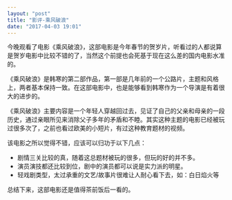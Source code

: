 ```yaml
---
layout: "post"
title: "影评-乘风破浪"
date: "2017-04-03 19:01"
---
```



今晚观看了电影《乘风破浪》，这部电影是今年春节的贺岁片，听看过的人都说算是贺岁电影中比较不错的了，当然这个前提也会死基于现在这么差的国内电影水准的。

《乘风破浪》是韩寒的第二部作品，第一部是几年前的一个公路片，主题和风格上，两者基本保持一致。在这部电影中，也是能够看到韩寒作为一个导演是有着很大的进步的。

<!-- more -->

《乘风破浪》主要内容是一个年轻人穿越回过去，见证了自己的父亲和母亲的一段历史，通过亲眼所见来消除父子多年的矛盾和不睦。其实这种主题的电影已经被玩过很多次了，之前也看过欧美的小短片，有过这种教育题材的视频。

该电影之所以觉得不错，应该可以归功于以下几点：
- 剧情三关比较的真，随着这总题材被玩的很多，但玩的好的并不多。
- 演员演技都还比较到位，剧中的演员都可以说是实力派的明星。
- 轻戏剧类型，太过承重的文艺/故事片很难让人耐心看下去，如：白日焰火等

总结下来，这部电影还是值得茶前饭后一看的。
